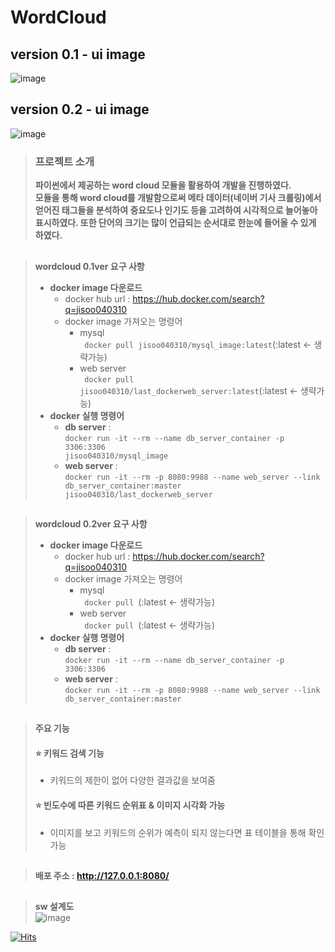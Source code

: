 # WordCloud

## version 0.1 - ui image
![image](https://user-images.githubusercontent.com/73218962/225527052-467be0a3-4f7a-429c-a984-1fedf1aed94d.png)
              
## version 0.2 - ui image    
![image](https://user-images.githubusercontent.com/73218962/229707768-8c97a318-57b1-4459-96af-d851e46682bd.png)

> ### 프로젝트 소개  
> __파이썬에서 제공하는 word cloud 모듈을 활용하여 개발을 진행하였다.   
> 모듈을 통해 word cloud를 개발함으로써 메타 데이터(네이버 기사 크롤링)에서 얻어진 태그들을 분석하여 중요도나 인기도 등을 고려하여 시각적으로 늘어놓아 표시하였다.
> 또한 단어의 크기는 많이 언급되는 순서대로 한눈에 들어올 수 있게 하였다.__  

## 
> __wordcloud 0.1ver 요구 사항__ 
>
> *  __docker image 다운로드__ 
>      * docker hub url : https://hub.docker.com/search?q=jisoo040310
>    * docker image 가져오는 명령어 
>        * mysql   
           <code> docker pull jisoo040310/mysql_image:latest</code>(:latest <- 생략가능)  
>        * web server  
           <code> docker pull jisoo040310/last_dockerweb_server:latest</code>(:latest <- 생략가능)
> * __docker 실행 명령어__ 
>   * __db server__ :  
     <code>docker run -it --rm --name db_server_container -p 3306:3306 jisoo040310/mysql_image </code>  
>   * __web server__ :    
      <code>docker run -it --rm -p 8080:9988 --name web_server --link db_server_container:master jisoo040310/last_dockerweb_server </code>

## 
> __wordcloud 0.2ver 요구 사항__ 
>
> *  __docker image 다운로드__ 
>      * docker hub url : https://hub.docker.com/search?q=jisoo040310
>    * docker image 가져오는 명령어 
>        * mysql   
           <code> docker pull </code>(:latest <- 생략가능)  
>        * web server  
           <code> docker pull </code>(:latest <- 생략가능)
> * __docker 실행 명령어__ 
>   * __db server__ :  
     <code>docker run -it --rm --name db_server_container -p 3306:3306  </code>  
>   * __web server__ :    
      <code>docker run -it --rm -p 8080:9988 --name web_server --link db_server_container:master  </code>

## 
> __주요 기능__
> #### ⭐ 키워드 검색 기능 
> * 키워드의 제한이 없어 다양한 결과값을 보여줌 
> #### ⭐ 빈도수에 따른 키워드 순위표 & 이미지 시각화 가능  
> * 이미지를 보고 키워드의 순위가 예측이 되지 않는다면 표 테이블을 통해 확인가능


## 
> #### 배포 주소 : http://127.0.0.1:8080/

  

## 
> __sw 설계도__   
![image](https://user-images.githubusercontent.com/73218962/226525777-496164df-94bb-424a-b044-a1b2bfdb229e.png)



[![Hits](https://hits.seeyoufarm.com/api/count/incr/badge.svg?url=https%3A%2F%2Fgithub.com%2Fgjbae1212%2Fhit-counter&count_bg=%230C6CAA&title_bg=%23150A4F&icon=&icon_color=%23E7E7E7&title=hits&edge_flat=false)](https://hits.seeyoufarm.com)
